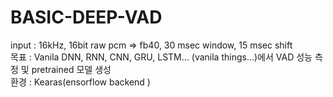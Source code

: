 # BASIC-DEEP-VAD
input : 16kHz, 16bit raw pcm => fb40, 30 msec window, 15 msec shift <br>
목표 : Vanila DNN, RNN, CNN, GRU, LSTM... (vanila things...)에서 VAD 성능 측정 및  pretrained 모델 생성 <br>
환경 : Kearas(ensorflow backend )


